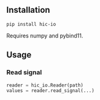 ## Installation

```
pip install hic-io
```

Requires numpy and pybind11.

## Usage

### Read signal

```python
reader = hic_io.Reader(path)
values = reader.read_signal(...)
```
